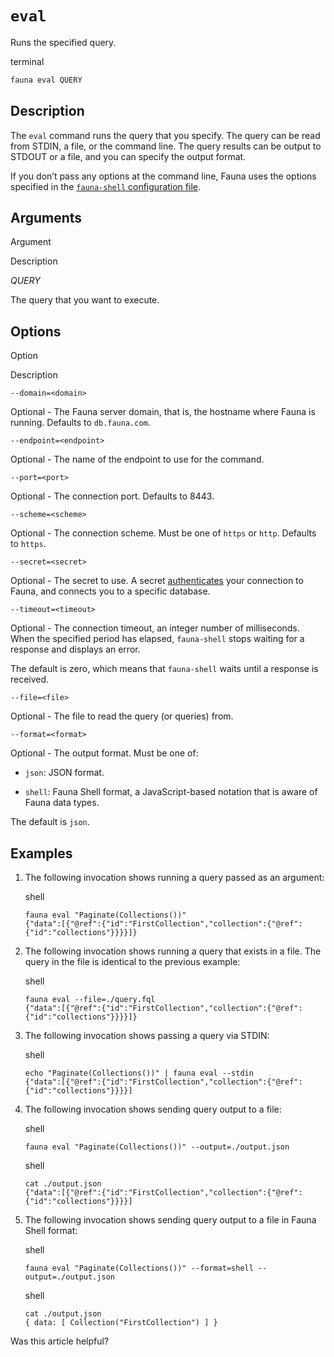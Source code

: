 # `eval`

Runs the specified query.

terminal

```bash
fauna eval QUERY
```

## [](#description)Description

The `eval` command runs the query that you specify. The query can be read from STDIN, a file, or the command line. The query results can be output to STDOUT or a file, and you can specify the output format.

If you don’t pass any options at the command line, Fauna uses the options specified in the [`fauna-shell` configuration file](https://docs.fauna.com/fauna/current/integrations/shell/config).

## [](#arguments)Arguments

  

Argument

Description

_QUERY_

The query that you want to execute.

## [](#options)Options

  

Option

Description

`--domain=<domain>`

Optional - The Fauna server domain, that is, the hostname where Fauna is running. Defaults to `db.fauna.com`.

`--endpoint=<endpoint>`

Optional - The name of the endpoint to use for the command.

`--port=<port>`

Optional - The connection port. Defaults to 8443.

`--scheme=<scheme>`

Optional - The connection scheme. Must be one of `https` or `http`. Defaults to `https`.

`--secret=<secret>`

Optional - The secret to use. A secret [authenticates](https://docs.fauna.com/fauna/current/security/) your connection to Fauna, and connects you to a specific database.

`--timeout=<timeout>`

Optional - The connection timeout, an integer number of milliseconds. When the specified period has elapsed, `fauna-shell` stops waiting for a response and displays an error.

The default is zero, which means that `fauna-shell` waits until a response is received.

`--file=<file>`

Optional - The file to read the query (or queries) from.

`--format=<format>`

Optional - The output format. Must be one of:

-   `json`: JSON format.
    
-   `shell`: Fauna Shell format, a JavaScript-based notation that is aware of Fauna data types.
    

The default is `json`.

## [](#examples)Examples

1.  The following invocation shows running a query passed as an argument:
    
    shell
    
    ```shell
    fauna eval "Paginate(Collections())"
    {"data":[{"@ref":{"id":"FirstCollection","collection":{"@ref":{"id":"collections"}}}}]}
    ```
    
2.  The following invocation shows running a query that exists in a file. The query in the file is identical to the previous example:
    
    shell
    
    ```shell
    fauna eval --file=./query.fql
    {"data":[{"@ref":{"id":"FirstCollection","collection":{"@ref":{"id":"collections"}}}}]}
    ```
    
3.  The following invocation shows passing a query via STDIN:
    
    shell
    
    ```shell
    echo "Paginate(Collections())" | fauna eval --stdin
    {"data":[{"@ref":{"id":"FirstCollection","collection":{"@ref":{"id":"collections"}}}}]
    ```
    
4.  The following invocation shows sending query output to a file:
    
    shell
    
    ```shell
    fauna eval "Paginate(Collections())" --output=./output.json
    ```
    
    shell
    
    ```shell
    cat ./output.json
    {"data":[{"@ref":{"id":"FirstCollection","collection":{"@ref":{"id":"collections"}}}}]
    ```
    
5.  The following invocation shows sending query output to a file in Fauna Shell format:
    
    shell
    
    ```shell
    fauna eval "Paginate(Collections())" --format=shell --output=./output.json
    ```
    
    shell
    
    ```shell
    cat ./output.json
    { data: [ Collection("FirstCollection") ] }
    ```
    

Was this article helpful?